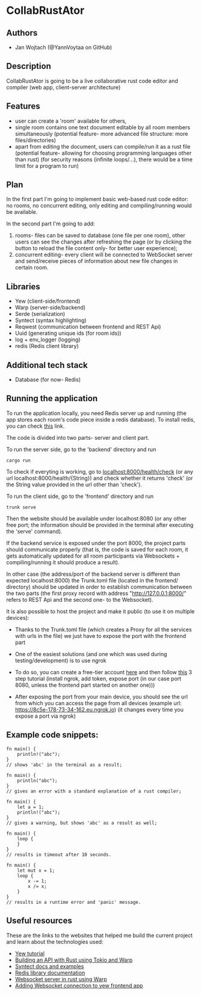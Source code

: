 # CollabRustAtor

## Authors

- Jan Wojtach (@YannVoytaa on GitHub)

## Description

CollabRustAtor is going to be a live collaborative rust code editor and compiler (web app, client-server architecture)

## Features

- user can create a 'room' available for others,
- single room contains one text document editable by all room members simultaneously (potential feature- more advanced file structure: more files/directories)
- apart from editing the document, users can compile/run it as a rust file (potential feature- allowing for choosing programming languages other than rust) (for security reasons (infinite loops/...), there would be a time limit for a program to run)

## Plan

In the first part I'm going to implement basic web-based rust code editor: no rooms, no concurrent editing, only editing and compiling/running would be available.

In the second part I'm going to add:

1. rooms- files can be saved to database (one file per one room), other users can see the changes after refreshing the page (or by clicking the button to reload the file content only- for better user experience);
2. concurrent editing- every client will be connected to WebSocket server and send/receive pieces of information about new file changes in certain room.

## Libraries

- Yew (client-side/frontend)
- Warp (server-side/backend)
- Serde (serialization)
- Syntect (syntax highlighting)
- Reqwest (communication between frontend and REST Api)
- Uuid (generating unique ids (for room ids))
- log + env_logger (logging)
- redis (Redis client library)

## Additional tech stack

- Database (for now- Redis)

## Running the application

To run the application locally, you need Redis server up and running (the app stores each room's code piece inside a redis database). To install redis, you can check [this](https://redis.io/docs/getting-started/installation/) link.

The code is divided into two parts- server and client part.

To run the server side, go to the 'backend' directory and run

```
cargo run
```

To check if everyting is working, go to [localhost:8000/health/check](localhost:8000/health/check) (or any url localhost:8000/health/{String}) and check whether it returns 'check' (or the String value provided in the url other than 'check').

To run the client side, go to the 'frontend' directory and run

```
trunk serve
```

Then the website should be available under localhost:8080 (or any other free port; the information should be provided in the terminal after executing the 'serve' command).

If the backend service is exposed under the port 8000, the project parts should communicate properly (that is, the code is saved for each room, it gets automatically updated for all room participants via Websockets + compiling/running it should produce a result).

In other case (the address/port of the backend server is different than expected localhost:8000) the Trunk.toml file (located in the frontend/ directory) should be updated in order to establish communication between the two parts (the first proxy record with address "http://127.0.0.1:8000/" refers to REST Api and the second one- to the Websocket).

It is also possible to host the project and make it public (to use it on multiple devices):

- Thanks to the Trunk.toml file (which creates a Proxy for all the services with urls in the file) we just have to expose the port with the frontend part

- One of the easiest solutions (and one which was used during testing/development) is to use ngrok

- To do so, you can create a free-tier account [here](https://ngrok.com/) and then follow [this](https://ngrok.com/download) 3 step tutorial (install ngrok, add token, expose port (in our case port 8080, unless the frontend part started on another one)))

- After exposing the port from your main device, you should see the url from which you can access the page from all devices (example url: https://8c5e-178-73-34-162.eu.ngrok.io) (it changes every time you expose a port via ngrok)

## Example code snippets:

```
fn main() {
    println!("abc");
}
// shows 'abc' in the terminal as a result;
```

```
fn main() {
    println("abc");
}
// gives an error with a standard explanation of a rust compiler;
```

```
fn main() {
    let a = 1;
    println!("abc");
}
// gives a warning, but shows 'abc' as a result as well;
```

```
fn main() {
    loop {
    }
}
// results in timeout after 10 seconds.
```

```
fn main() {
    let mut x = 1;
    loop {
        x -= 1;
        x /= x;
    }
}
// results in a runtime error and 'panic' message.
```

## Useful resources

These are the links to the websites that helped me build the current project and learn about the technologies used:

- [Yew tutorial](https://yew.rs/docs/tutorial)
- [Building an API with Rust using Tokio and Warp](https://levelup.gitconnected.com/building-an-api-using-warp-and-tokio-26a52173860a)
- [Syntect docs and examples](https://github.com/trishume/syntect)
- [Redis library documentation](https://docs.rs/redis/latest/redis/)
- [Websocket server in rust using Warp](https://blog.logrocket.com/how-to-build-a-websocket-server-with-rust/)
- [Adding Websocket connection to yew frontend app](https://blog.devgenius.io/lets-build-a-websockets-project-with-rust-and-yew-0-19-60720367399f)
